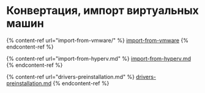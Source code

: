 # Конвертация, импорт виртуальных машин

{% content-ref url="import-from-vmware/" %}
[import-from-vmware](import-from-vmware/)
{% endcontent-ref %}

{% content-ref url="import-from-hyperv.md" %}
[import-from-hyperv.md](import-from-hyperv.md)
{% endcontent-ref %}

{% content-ref url="drivers-preinstallation.md" %}
[drivers-preinstallation.md](drivers-preinstallation.md)
{% endcontent-ref %}
